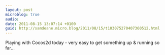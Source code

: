 ```yaml
---
layout: post
microblog: true
audio: 
date: 2011-08-15 13:07:14 +0100
guid: http://samdeane.micro.blog/2011/08/15/t103075270407360512.html
---
```

Playing with Cocos2d today - very easy to get something up &amp; running so far...
